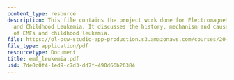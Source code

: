 ```yaml
---
content_type: resource
description: This file contains the project work done for Electromagnetic Fields (EMFs)
  and Childhood Leukemia. It discusses the history, mechanism and cause and effect
  of EMFs and childhood leukemia.
file: https://ol-ocw-studio-app-production.s3.amazonaws.com/courses/20-104j-chemicals-in-the-environment-toxicology-and-public-health-be-104j-spring-2005/7de0c0f41ed9c7d3dd7f490d66b26384_emf_leukemia.pdf
file_type: application/pdf
resourcetype: Document
title: emf_leukemia.pdf
uid: 7de0c0f4-1ed9-c7d3-dd7f-490d66b26384
---
```


